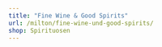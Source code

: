 ```yaml
---
title: "Fine Wine & Good Spirits"
url: /milton/fine-wine-und-good-spirits/
shop: Spirituosen
---
```

